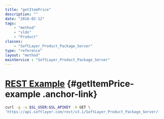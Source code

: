 ```yaml
---
title: "getItemPrice"
description: ""
date: "2018-02-12"
tags:
    - "method"
    - "sldn"
    - "Product"
classes:
    - "SoftLayer_Product_Package_Server"
type: "reference"
layout: "method"
mainService : "SoftLayer_Product_Package_Server"
---
```


# [REST Example](#getItemPrice-example) <a href="/article/rest/"><i class="fas fa-question"></i></a> {#getItemPrice-example .anchor-link} 
```bash
curl -g -u $SL_USER:$SL_APIKEY -X GET \
'https://api.softlayer.com/rest/v3.1/SoftLayer_Product_Package_Server/{SoftLayer_Product_Package_ServerID}/getItemPrice'
```

